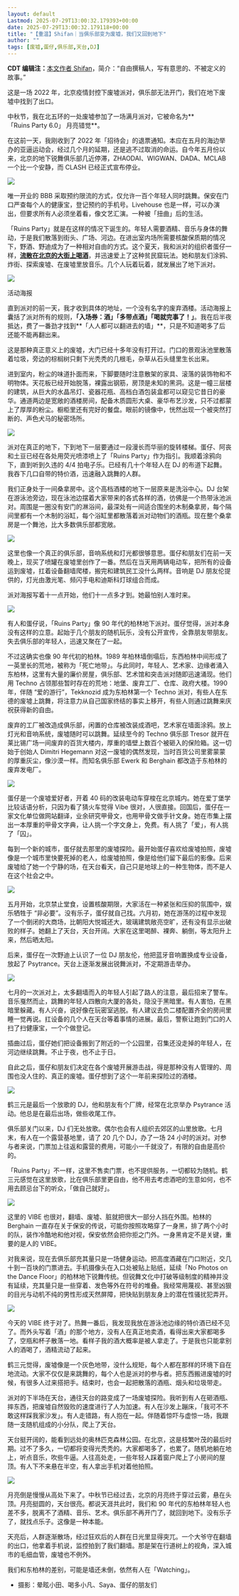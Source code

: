 ```yaml
---
layout: default
Lastmod: 2025-07-29T13:00:32.179393+00:00
date: 2025-07-29T13:00:32.179118+00:00
title: "【重温】Shifan｜当俱乐部变为废墟，我们又回到地下"
author: ""
tags: [废墟,蛋仔,俱乐部,天台,DJ]
---
```


**CDT 编辑注：**[本文作者 Shifan](https://matters.town/@shifan "本文作者Shifan")，简介：“自由撰稿人，写有意思的、不被定义的故事。”

这是一场 2022 年，北京疫情封控下废墟派对，俱乐部无法开门，我们在地下废墟中找到了出口。

中秋节，我在北五环的一处废墟参加了一场满月派对，它被命名为**「Ruins Party 6.0」 月亮错觉**。

在这前一天，我刚收到了 2022 年「招待会」的退票通知。本应在五月的海边举办的亚逼运动会，经过几个月的延期，还是逃不过取消的命运。自今年五月份以来，北京的地下锐舞俱乐部几近停滞，ZHAODAI、WIGWAN、DADA、MCLAB 一个比一个安静，而 CLASH 已经正式宣布停业。

![](https://images.weserv.nl/?url=https%3A//chinadigitaltimes.net/chinese/files/2025/07/post-719896-6883d526ef47c.)

唯一开业的 BBB 采取预约限流的方式，仅允许一百个年轻人同时跳舞。保安在门口严查每个人的健康宝，登记预约的手机号。Livehouse 也是一样，可以办演出，但要求所有人必须坐着看，像文艺汇演。一种被「扭曲」后的生活。 

「Ruins Party」就是在这样的情况下诞生的。年轻人需要酒精、音乐与身体的舞动，于是我们散落到街头、广场、河边。在进出室内场所需要核酸保质期的情况下，野酒、野迪成为了一种相对自由的方式。这个夏天，我和派对的组织者蛋仔一样，**[流散在北京的大街上喝酒](http://mp.weixin.qq.com/s?__biz=MjM5NTc1NjYyMA==\&mid=2651924103\&idx=1\&sn=b2107c465fea136a5d2bd28178bbd66b\&chksm=bd1629a48a61a0b2ef0ed8ff297f9e60b7f78c3f3396018abdbbf19ac8b06a1c6b3aa973cfed\&scene=21#wechat_redirect)**，并迅速爱上了这种贫民窟玩法。她和朋友们涂鸦、炸街、探索废墟、在废墟里放音乐。几个人玩着玩着，就发展出了地下派对。

![](https://images.weserv.nl/?url=https%3A//chinadigitaltimes.net/chinese/files/2025/07/post-719896-6883d5275ba26.)

活动海报

直到派对的前一天，我才收到具体的地址，一个没有名字的废弃酒楼。活动海报上囊括了派对所有的规则，**「入场券：酒」「多带点酒」「喝就完事了！」**。我在后半夜抵达，费了一番劲才找到**「人人都可以翻进去的墙」**，只是不知道喝多了后还能不能再翻出来。

这是那种真正意义上的废墟，大门已经十多年没有打开过。门口的景观泳池里散落着垃圾，旁边的棕榈树只剩下光秃秃的几根毛，杂草从石头缝里生长出来。

进到室内，粉尘的味道扑面而来，下脚要随时注意散架的家具、滚落的装饰物和不明物体。天花板已经开始脱落，裸露出钢筋，房顶是未知的黑洞。这是一幢三层楼的建筑，从巨大的水晶吊灯、瓷器花瓶、高档白酒包装盒都可以窥见它昔日的豪华。通道两边是宽敞的酒楼房间，配备木质圆形大桌、豪华布艺沙发，只不过都蒙上了厚厚的粉尘。橱柜里还有完好的餐盘。眼前的镜像中，恍然出现一个被突然打断的、声色犬马的秘密场所。

![](https://images.weserv.nl/?url=https%3A//chinadigitaltimes.net/chinese/files/2025/07/post-719896-6883d527a0b8b.)

派对在真正的地下，下到地下一层要通过一段漫长而华丽的旋转楼梯。蛋仔、阿丧和土豆已经在各处用荧光喷漆喷上了「Ruins Party」作为指引。我顺着涂鸦向下，直到听到久违的 4/4 拍电子乐。已经有几十个年轻人在 DJ 的布道下起舞。我吞下几口自带的特价酒，迅速融入跳舞的人群。 

我们正身处于一间桑拿房中。这个高档酒楼的地下一层原来是洗浴中心。DJ 台架在游泳池旁边，现在泳池边摆着大家带来的各式各样的酒，彷佛是一个热带泳池派对。周围是一圈没有安门的淋浴间，最深处有一间适合围坐的木制桑拿房，每个隔间里都有一个木制的浴缸，每个浴缸里都散落着派对动物们的酒瓶。现在整个桑拿房是一个舞池，比大多数俱乐部都宽敞。 

![](https://images.weserv.nl/?url=https%3A//chinadigitaltimes.net/chinese/files/2025/07/post-719896-6883d52812102.)

这里也像一个真正的俱乐部，音响系统和灯光都很够意思。蛋仔和朋友们在前一天晚上，现买了喷罐在废墟里创作了一番。然后在当天用两辆电动车，把所有的设备运到废墟，扛着设备翻墙爬楼，搬完和建筑民工没什么两样。音响是 DJ 朋友伦提供的，灯光由激光笔、频闪手电和迪斯科灯球组合而成。

派对海报写着十一点开始，他们十一点多才到。她最怕别人准时来。

![](https://images.weserv.nl/?url=https%3A//chinadigitaltimes.net/chinese/files/2025/07/post-719896-6883d52846655.)

有人和蛋仔说，「Ruins Party」像 90 年代的柏林地下派对。蛋仔觉得，派对本身没有这样的立意。起始于几个朋友的随机玩乐，没有公开宣传，全靠朋友带朋友。失去俱乐部的年轻人，迅速又聚在了一起。

不过这确实也像 90 年代初的柏林。1989 年柏林墙倒塌后，东西柏林中间形成了一英里长的荒地，被称为「死亡地带」。与此同时，年轻人、艺术家、边缘者涌入东柏林，这里有大量的廉价房屋，俱乐部、艺术馆和突击派对随即迅速涌现。他们用 Techno 占领那些暂时存在的荒地：地堡、废弃工厂、仓库、政府大楼。1990 年，伴随 “爱的游行”，Tekknozid 成为东柏林第一个 Techno 派对，有些人在东德的废墟上跳舞，将注意力从自己国家终结的事实上移开，有些人则通过跳舞来庆祝获得新的自由。 

废弃的工厂被改造成俱乐部，闲置的仓库被改装成酒吧，艺术家在墙面涂鸦。放上灯光和音响系统，废墟随时可以跳舞。延续至今的 Techno 俱乐部 Tresor 就开在莱比锡广场一间废弃的百货大楼内，厚重的墙壁上数百个被砸入的保险箱。这一切始于创始人 Dimitri Hegemann 对这一废墟的偶然发现，当时百货公司里雾蒙蒙的厚重灰尘，像沙漠一样。而知名俱乐部 Ewerk 和 Berghain 都改造于东柏林的废弃发电厂。 

![](https://images.weserv.nl/?url=https%3A//chinadigitaltimes.net/chinese/files/2025/07/post-719896-6883d52888224.)

蛋仔是一个废墟爱好者，开着 40 码的改装电动车穿梭在北京城内。她在爱丁堡学比较话语分析，只因为看了猜火车觉得 Vibe 很对，人很直接。回国后，蛋仔在一家文化单位做网站翻译，业余研究甲骨文，也用甲骨文做手针文身。她在市集上摆出一本厚重的甲骨文字典，让人挑一个字文身上，免费。有人挑了「爱」，有人挑了「囚」。 

每到一个新的城市，蛋仔就去那里的废墟探险。最开始蛋仔喜欢给废墟拍照，废墟像是一个城市里快要死掉的老人，给废墟拍照，像是给他们留下最后的影像。后来废墟给了她一个宁静的场，在天台看天，自己只是地球上的一种生物体，而不是人在这个社会之中。

![](https://images.weserv.nl/?url=https%3A//chinadigitaltimes.net/chinese/files/2025/07/post-719896-6883d528e8d43.)

五月开始，北京禁止堂食，设置核酸期限，大家活在一种紧张和压抑的氛围中，娱乐牺牲于 “非必要”。没有乐子，蛋仔就自己找。六月初，她在游荡的过程中发现了一个倒闭的大商场，比朝阳大悦城还大，玻璃建筑敞亮空旷，还有没有显示出破败的样子。她翻上了天台，天台开阔。大家在这里喝醉、裸奔、躺倒，等太阳升上来，然后晒太阳。

后来，蛋仔在一次野迪上认识了一位 DJ 朋友伦，他把蓝牙音响置换成专业设备，放起了 Psytrance。天台上逐渐发展出锐舞派对，不定期游击举办。

![](https://images.weserv.nl/?url=https%3A//chinadigitaltimes.net/chinese/files/2025/07/post-719896-6883d5293ead4.)

七月的一次派对上，太多翻墙而入的年轻人引起了路人的注意，最后招来了警车。音乐戛然而止，跳舞的年轻人四散向大厦的各处，隐没于黑暗里。有人害怕，在黑暗里躲藏。有人兴奋，说好像在玩密室逃脱。有人建议去负二楼配置齐全的房间里睡一觉再说。扛设备的几个人在天台等着事情的进展。最后，警察让跑到门口的人扫了扫健康宝，一个个做登记。

插曲过后，蛋仔她们把设备搬到了附近的一个公园里，召集还没走掉的年轻人，在河边继续跳舞。不止于夜，也不止于日。

自此之后，蛋仔和朋友们决定在各个废墟开展游击战，得是那种没有人管理的、周围也没人住的、真正的废墟。蛋仔想到了这个一年前来探险过的酒楼。 

![](https://images.weserv.nl/?url=https%3A//chinadigitaltimes.net/chinese/files/2025/07/post-719896-6883d5297671f.)

鹤三元是最后一个放歌的 DJ，他和朋友有个厂牌，经常在北京举办 Psytrance 活动。他总是在最后出场，做些收尾工作。

俱乐部关门以来，DJ 们无处放歌。偶尔也会有人组织去郊区的山里放歌。七月末，有人在一个露营基地里，请了 20 几个 DJ，办了一场 24 小时的派对。对参与者来说，门票加上往返和露营的费用，可能小一千就没了，有限的自由是高价的。 

「Ruins Party」不一样，这里不售卖门票，也不提供服务，一切都较为随机。鹤三元感觉在这里放歌，比在俱乐部里更自由，他不用去考虑酒吧的生意如何，也不用去顾忌台下的听众，「做自己就好」。 

![](https://images.weserv.nl/?url=https%3A//chinadigitaltimes.net/chinese/files/2025/07/post-719896-6883d529ae81d.)

这里的 VIBE 也很对，翻墙、废墟、脏就把很大一部分人挡在外围。柏林的 Berghain 一直存在关于保安的传说，可能你按照攻略穿了一身黑，排了两个小时的队，装作冷酷地和他对视，保安依然会把你拒之门外。一身黑肯定不是关键，重要的是人的 VIBE。

对我来说，现在去俱乐部充其量只是一场健身运动。把高度酒藏在门口附近，交几十到一百块的门票进去。手机摄像头在入口处被贴上贴纸，延续「No Photos on the Dance Floor」的柏林地下锐舞传统。但锐舞文化中打破等级制度的精神并没有延续，充其量只是一些穿着、发色等外在符号的堆叠。我经常用蔑视、甚至凶狠的目光与动机不纯的男性形成天然屏障，把快贴到朋友身上的潜在性骚扰犯弄开。

![](https://images.weserv.nl/?url=https%3A//chinadigitaltimes.net/chinese/files/2025/07/post-719896-6883d529ee1e8.)

今天的 VIBE 终于对了。热舞一番后，我发现我放在游泳池边缘的特价酒已经不见了。而外头写着「酒」的那个地方，没有人在真正地卖酒，看得出来大家都喝多了，空瓶和杯子散落一地。看样子我的酒大概率是被人拿走了。于是我也只能拿别人的酒喝了，酒精流动了起来。

鹤三元觉得，废墟像是一个灰色地带，没什么规矩，每个人都在那样的环境下自在地流动。大家不仅仅是来跳舞的，每个人也是派对的参与者。把东西搬进废墟的时候，有很多人过来搭把手。结束时，也会一起把散落的酒瓶、烟头和垃圾带走。 

派对的下半场在天台，通往天台的路变成了一场废墟探险。我听到有人在砸酒瓶、摔东西，把废墟自然毁败的速度进行了人为加速。有人在沙发上蹦床，「我可不不敢这样踩我家沙发」。有人走错路，有人抱在一起。伴随着惊吓与虚惊一场，我跟随一支随机组成的小分队，爬上了天台。

天台挺开阔的，能看到远处的奥林匹克森林公园。在北京，这是枝繁叶茂的最后时期。过不了多久，一切都将变得光秃秃的。大家都喝多了，也累了。随机地躺在地上，听点音乐，吹些牛逼。人往高处走，一些年轻人踩着窗户爬上了小房间的屋顶。有人下不来悬在半空，有人拿出手机对着他拍照。 

![](https://images.weserv.nl/?url=https%3A//chinadigitaltimes.net/chinese/files/2025/07/post-719896-6883d52a36135.)

月亮倒是慢慢从高处下来了。中秋节已经过去，北京的月亮终于穿过云雾，悬在头顶。月亮挺圆的，天台很亮。都说天涯共此时，我们和 90 年代的东柏林年轻人也差不多，脱离不了酒精、音乐、艺术。俱乐部不再开门了，就回到地下。没有乐子了，就找点乐子。这像是一种本能。

天亮后，人群逐渐散场，经过狂欢后的人群在日光里显得突兀。一个大爷守在翻墙的出口，他拿着手机说，监控拍到了我们翻墙。那是架在行道树上的视角，深入城市的毛细血管，废墟也不例外。

我们和东柏林的差别，可能是墙还未倒，依然有人在「Watching」。

*   摄影：晕眩小田、喝多小凡、Saya、蛋仔的朋友们

